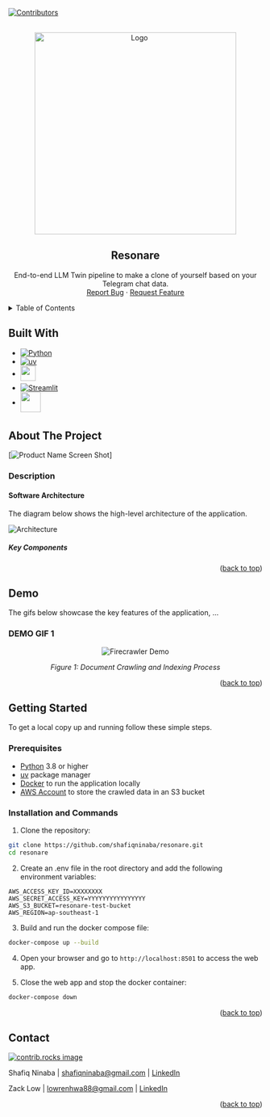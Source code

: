 <a id="readme-top"></a>
<!-- PROJECT SHIELDS -->
[![Contributors][contributors-shield]][contributors-url]

<!-- PROJECT LOGO -->
<br />
<div align="center">
  <a href="https://github.com/shafiqninaba/resonare">
    <img src="assets/images/logo.png" alt="Logo" height="400" width="400">
  </a>
<h2 align="center">Resonare</h2>

  <p align="center">
    End-to-end LLM Twin pipeline to make a clone of yourself based on your Telegram chat data.
    <br />
    <a href="https://github.com/shafiqninaba/resonare/issues/new?labels=bug&template=bug-report---.md">Report Bug</a>
    &middot;
    <a href="https://github.com/shafiqninaba/resonare/issues/new?labels=enhancement&template=feature-request---.md">Request Feature</a>
  </p>
</div>

<!-- TABLE OF CONTENTS -->
<details>
  <summary>Table of Contents</summary>
  <ol>
    <li>
    <a href="#built-with">Built With</a>
    </li>
    <li>
      <a href="#about-the-project">About The Project</a>
      <ul>
        <li><a href="#description">Description</a></li>
        <li><a href="#data-pipeline">Data Pipeline</a></li>
        <li><a href="#retrieval-and-question-answering-pipeline">Retrieval and Question Answering Pipeline</a></li>
      </ul>
    </li>
    <li>
      <a href="#getting-started">Getting Started</a>
      <ul>
        <li><a href="#prerequisites">Prerequisites</a></li>
        <li><a href="#installation-and-commands">Installation and Commands</a></li>
      </ul>
    </li>
    <li><a href="#usage">Usage</a></li>
    <li><a href="#demo">Demo</a></li>
    <li><a href="#contact">Contact</a></li>
  </ol>
</details>

## Built With

* [![Python][Python-img]][Python-url]
* [![uv][uv-img]][uv-url]
* <a href="https://github.com/unslothai/unsloth"><img src="https://raw.githubusercontent.com/unslothai/unsloth/main/images/made with unsloth.png" height="30" align="center" style="margin-bottom: 5px" /></a>
* [![Streamlit][streamlit-img]][streamlit-url]
* <a href="https://aws.amazon.com/"><img src="https://upload.wikimedia.org/wikipedia/commons/9/93/Amazon_Web_Services_Logo.svg" height="40" align="center" style="margin-bottom: 5px" /></a>

<!-- ABOUT THE PROJECT -->
## About The Project

[![Product Name Screen Shot][product-screenshot]]


### Description

#### Software Architecture

The diagram below shows the high-level architecture of the application.

![Architecture](assets/images/software-architecture.png)

##### Key Components

<p align="right">(<a href="#readme-top">back to top</a>)</p>

<!-- DEMO -->
## Demo

The gifs below showcase the key features of the application, ...

### DEMO GIF 1

<div align="center">
  <img src="assets/gifs/firecrawler.gif" alt="Firecrawler Demo"> <p><em>Figure 1: Document Crawling and Indexing Process</em></p>
</div>

<PLACEHOLDER>


<p align="right">(<a href="#readme-top">back to top</a>)</p>

<!-- GETTING STARTED -->
## Getting Started

To get a local copy up and running follow these simple steps.

### Prerequisites

- [Python](https://www.python.org/) 3.8 or higher
- [uv](https://docs.astral.sh/uv/) package manager
- [Docker](https://www.docker.com/) to run the application locally
- [AWS Account](https://aws.amazon.com/) to store the crawled data in an S3 bucket

### Installation and Commands

1. Clone the repository:
```bash
git clone https://github.com/shafiqninaba/resonare.git
cd resonare
```

2. Create an .env file in the root directory and add the following environment variables:
```
AWS_ACCESS_KEY_ID=XXXXXXXX
AWS_SECRET_ACCESS_KEY=YYYYYYYYYYYYYYYY
AWS_S3_BUCKET=resonare-test-bucket
AWS_REGION=ap-southeast-1
```

3. Build and run the docker compose file:
```bash
docker-compose up --build
```

4. Open your browser and go to `http://localhost:8501` to access the web app.


5. Close the web app and stop the docker container:
```bash
docker-compose down
```

<p align="right">(<a href="#readme-top">back to top</a>)</p>

<!-- CONTACT -->
## Contact

<a href="https://github.com/shafiqninaba/resonare/graphs/contributors">
  <img src="https://contrib.rocks/image?repo=shafiqninaba/resonare" alt="contrib.rocks image" />
</a>

Shafiq Ninaba | shafiqninaba@gmail.com | [LinkedIn](https://linkedin.com/in/shafiq-ninaba)

Zack Low | lowrenhwa88@gmail.com | [LinkedIn](https://www.linkedin.com/in/ren-hwa-low-855080224/)

<p align="right">(<a href="#readme-top">back to top</a>)</p>

<!-- MARKDOWN LINKS & IMAGES -->
<!-- https://www.markdownguide.org/basic-syntax/#reference-style-links -->
[contributors-shield]: https://img.shields.io/github/contributors/shafiqninaba/resonare.svg?style=for-the-badge
[contributors-url]: https://github.com/shafiqninaba/resonare/graphs/contributors
[forks-shield]: https://img.shields.io/github/forks/shafiqninaba/resonare.svg?style=for-the-badge
[forks-url]: https://github.com/shafiqninaba/resonare/network/members
[stars-shield]: https://img.shields.io/github/stars/shafiqninaba/resonare.svg?style=for-the-badge
[stars-url]: https://github.com/shafiqninaba/resonare/stargazers
[issues-shield]: https://img.shields.io/github/issues/shafiqninaba/resonare.svg?style=for-the-badge
[issues-url]: https://github.com/shafiqninaba/resonare/issues
[linkedin-shield]: https://img.shields.io/badge/-LinkedIn-black.svg?style=for-the-badge&logo=linkedin&colorB=555
[product-screenshot]: assets/images/homepage.jpg
[Python-img]: https://img.shields.io/badge/python-3670A0?style=for-the-badge&logo=python&logoColor=ffdd54
[Python-url]: https://www.python.org/
[uv-img]: https://img.shields.io/badge/uv-package%20manager-blueviolet
[uv-url]: https://docs.astral.sh/uv/
[streamlit-img]: https://img.shields.io/badge/-Streamlit-FF4B4B?style=flat&logo=streamlit&logoColor=white
[streamlit-url]: https://streamlit.io/

